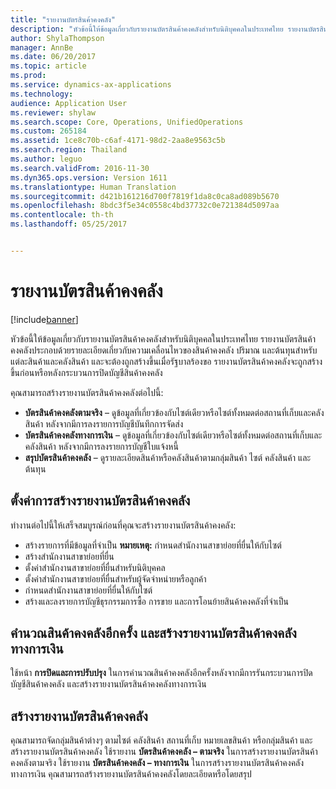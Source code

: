 ```yaml
---
title: "รายงานบัตรสินค้าคงคลัง"
description: "หัวข้อนี้ให้ข้อมูลเกี่ยวกับรายงานบัตรสินค้าคงคลังสำหรับนิติบุคคลในประเทศไทย รายงานบัตรสินค้าคงคลังประกอบด้วยรายละเอียดเกี่ยวกับความเคลื่อนไหวของสินค้าคงคลัง ปริมาณ และต้นทุนสำหรับแต่ละสินค้าและคลังสินค้า และจะต้องถูกสร้างขึ้นเมื่อรัฐบาลร้องขอ รายงานบัตรสินค้าคงคลังจะถูกสร้างขึ้นก่อนหรือหลังกระบวนการปิดบัญชีสินค้าคงคลัง"
author: ShylaThompson
manager: AnnBe
ms.date: 06/20/2017
ms.topic: article
ms.prod: 
ms.service: dynamics-ax-applications
ms.technology: 
audience: Application User
ms.reviewer: shylaw
ms.search.scope: Core, Operations, UnifiedOperations
ms.custom: 265184
ms.assetid: 1ce8c70b-c6af-4171-98d2-2aa8e9563c5b
ms.search.region: Thailand
ms.author: leguo
ms.search.validFrom: 2016-11-30
ms.dyn365.ops.version: Version 1611
ms.translationtype: Human Translation
ms.sourcegitcommit: d421b161216d700f7819f1da8c0ca8ad089b5670
ms.openlocfilehash: 8bdc3f5e34c0558c4bd37732c0e721384d5097aa
ms.contentlocale: th-th
ms.lasthandoff: 05/25/2017


---
```


# <a name="stock-card-reports"></a>รายงานบัตรสินค้าคงคลัง

[!include[banner](../includes/banner.md)]


หัวข้อนี้ให้ข้อมูลเกี่ยวกับรายงานบัตรสินค้าคงคลังสำหรับนิติบุคคลในประเทศไทย รายงานบัตรสินค้าคงคลังประกอบด้วยรายละเอียดเกี่ยวกับความเคลื่อนไหวของสินค้าคงคลัง ปริมาณ และต้นทุนสำหรับแต่ละสินค้าและคลังสินค้า และจะต้องถูกสร้างขึ้นเมื่อรัฐบาลร้องขอ รายงานบัตรสินค้าคงคลังจะถูกสร้างขึ้นก่อนหรือหลังกระบวนการปิดบัญชีสินค้าคงคลัง 

คุณสามารถสร้างรายงานบัตรสินค้าคงคลังต่อไปนี้:

-   **บัตรสินค้าคงคลังตามจริง** – ดูข้อมูลที่เกี่ยวข้องกับไซต์เดียวหรือไซต์ทั้งหมดต่อสถานที่เก็บและคลังสินค้า หลังจากมีการลงรายการบัญชีบันทึกการจัดส่ง
-   **บัตรสินค้าคงคลังทางการเงิน** – ดูข้อมูลที่เกี่ยวข้องกับไซต์เดียวหรือไซต์ทั้งหมดต่อสถานที่เก็บและคลังสินค้า หลังจากมีการลงรายการบัญชีใบแจ้งหนี้
-   **สรุปบัตรสินค้าคงคลัง** – ดูรายละเอียดสินค้าหรือคลังสินค้าตามกลุ่มสินค้า ไซต์ คลังสินค้า และต้นทุน

## <a name="set-up-the-generation-of-stock-card-reports"></a>ตั้งค่าการสร้างรายงานบัตรสินค้าคงคลัง
ทำงานต่อไปนี้ให้เสร็จสมบูรณ์ก่อนที่คุณจะสร้างรายงานบัตรสินค้าคงคลัง:

-   สร้างรายการที่มีข้อมูลที่จำเป็น **หมายเหตุ:** กำหนดสำนักงานสาขาย่อยที่ยื่นให้กับไซต์
-   สร้างสำนักงานสาขาย่อยที่ยื่น
-   ตั้งค่าสำนักงานสาขาย่อยที่ยื่นสำหรับนิติบุคคล
-   ตั้งค่าสำนักงานสาขาย่อยที่ยื่นสำหรับผู้จัดจำหน่ายหรือลูกค้า
-   กำหนดสำนักงานสาขาย่อยที่ยื่นให้กับไซต์
-   สร้างและลงรายการบัญชีธุรกรรมการซื้อ การขาย และการโอนย้ายสินค้าคงคลังที่จำเป็น

## <a name="recalculate-inventory-and-generate-the-financial-stock-card-report"></a>คำนวณสินค้าคงคลังอีกครั้ง และสร้างรายงานบัตรสินค้าคงคลังทางการเงิน
ใช้หน้า **การปิดและการปรับปรุง** ในการคำนวณสินค้าคงคลังอีกครั้งหลังจากมีการรันกระบวนการปิดบัญชีสินค้าคงคลัง และสร้างรายงานบัตรสินค้าคงคลังทางการเงิน

## <a name="generate-the-stock-card-report"></a>สร้างรายงานบัตรสินค้าคงคลัง
คุณสามารถจัดกลุ่มสินค้าต่างๆ ตามไซต์ คลังสินค้า สถานที่เก็บ หมายเลขสินค้า หรือกลุ่มสินค้า และสร้างรายงานบัตรสินค้าคงคลัง ใช้รายงาน **บัตรสินค้าคงคลัง – ตามจริง** ในการสร้างรายงานบัตรสินค้าคงคลังตามจริง ใช้รายงาน **บัตรสินค้าคงคลัง – ทางการเงิน** ในการสร้างรายงานบัตรสินค้าคงคลังทางการเงิน คุณสามารถสร้างรายงานบัตรสินค้าคงคลังโดยละเอียดหรือโดยสรุป




